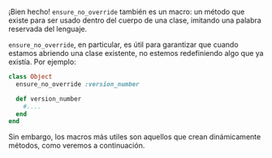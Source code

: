 ¡Bien hecho! `ensure_no_override` también es un macro: un método que existe para ser usado dentro del cuerpo de una clase, imitando una palabra reservada del lenguaje. 

`ensure_no_override`, en particular, es útil para garantizar que cuando estamos abriendo una clase existente, no estemos redefiniendo algo que ya existía. Por ejemplo:

```ruby
class Object
  ensure_no_override :version_number

  def version_number
    #....
  end
end
```

Sin embargo, los macros más utiles son aquellos que crean dinámicamente métodos, como veremos a continuación. 